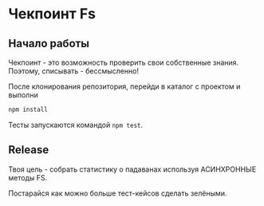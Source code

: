 # Чекпоинт Fs

## Начало работы

Чекпоинт - это возможность проверить свои собственные знания. Поэтому, 
списывать - бессмысленно!

После клонирования репозитория, перейди в каталог с проектом и выполни
```bash
npm install
```

Тесты запускаются командой `npm test`.

## Release

Твоя цель - собрать статистику о падаванах используя АСИНХРОННЫЕ методы FS.

Постарайся как можно больше тест-кейсов сделать зелёными.
